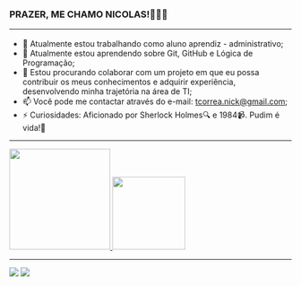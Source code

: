 ### PRAZER, ME CHAMO NICOLAS!👋😀😄 <hr>

- 🔭 Atualmente estou trabalhando como aluno aprendiz - administrativo;
- 🌱 Atualmente estou aprendendo sobre Git, GitHub e Lógica de Programação;
- 👯 Estou procurando colaborar com um projeto em que eu possa contribuir os meus conhecimentos e adquirir experiência, desenvolvendo minha trajetória na área de TI;
- 📫 Você pode me contactar através do e-mail: tcorrea.nick@gmail.com;
- ⚡ Curiosidades: Aficionado por Sherlock Holmes🔍 e 1984📹. Pudim é vida!🍮

<hr>
<div>
  <a href="https://github.com/NickTCorrea">
  <img height="180em" src="https://github-readme-stats.vercel.app/api?username=NickTCorrea&show_icons=true&theme=tokyonight&include_all_commits=true&count_private=true"/>
  <img height="130em" src="https://github-readme-stats.vercel.app/api/top-langs/?username=NickTCorrea&layout=compact&langs_count=7&theme=tokyonight"/>
</div>
  
  <hr>
  <div>  
  <a href = "mailto:tcorrea.nick@gmail.com"><img src="https://img.shields.io/badge/Gmail-D14836?style=for-the-badge&logo=gmail&logoColor=white" target="_blank"></a>
  <a href="https://www.linkedin.com/in/nicolas-ten%C3%B3rio-corr%C3%AAa-7a9479220/" target="_blank"><img src="https://img.shields.io/badge/-LinkedIn-%230077B5?style=for-the-badge&logo=linkedin&logoColor=white" target="_blank"></a> 
 
 
</div>

